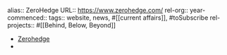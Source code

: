 alias:: ZeroHedge
URL:: https://www.zerohedge.com/
rel-org::
year-commenced::
tags:: website, news, #[[current affairs]], #toSubscribe
rel-projects:: #[[Behind, Below, Beyond]]

- [Zerohedge](https://www.zerohedge.com/)
-
